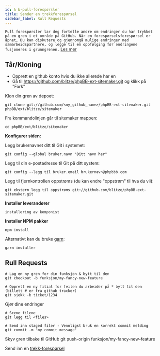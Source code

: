 ```yaml
---
id: λ b-pull-forespørsler
title: Sender en trekkforespørsel
sidebar_label: Rull Requests
---
```


`Pull forespørsler lar deg fortelle andre om endringer du har trykket på en gren i et område på GitHub. Når en forespørselsforespørsel er åpnet, Du kan diskutere og gjennomgå mulige endringer med samarbeidspartnere, og legge til en oppfølging før endringene fusjoneres i grunngrenen.` [Les mer](https://help.github.com/articles/about-pull-requests/)

## Tår/Kloning

* Opprett en github konto hvis du ikke allerede har en
* Gå til https://github.com/blitze/phpBB-ext-sitemaker.git og klikk på "Fork"

Klon din gren av depoet:

    git clone git://github.com/<my_github_name>/phpBB-ext-sitemaker.git phpBB/ext/blitze/sitemaker
    

Fra kommandolinjen går til sitemaker mappen:

    cd phpBB/ext/blitze/sitemaker
    

**Konfigurer siden:**

Legg brukernavnet ditt til Git i systemet:

    git config --global bruker.navn "Ditt navn her"
    

Legg til din e-postadresse til Git på ditt system:

    git config --legg til bruker.email brukernavn@phpbbb.com
    

Legg til fjernkontrollen oppstrøms (du kan endre "oppstrøm" til hva du vil):

    git ekstern legg til oppstrøms git://github.com/blitze/phpBB-ext-sitemaker.git
    

**Installer leverandører**

    installering av komponist
    

**Installer NPM pakker**

    npm install
    

Alternativt kan du bruke [garn](https://yarnpkg.com):

    garn installer
    

## Rull Requests

    # Lag en ny gren for din funksjon & bytt til den
    git checkout -b funksjon/my-fancy-new-feature
    
    # Opprett en ny filial for feilen du arbeider på * bytt til den (billett # er fra github tracker)
    git sjekk -b ticket/1234
    

Gjør dine endringer

    # Scene filene
    git legg til <files> 
    
    # Send inn staged filer - Vennligst bruk en korrekt commit melding
    git commit -m "my commit message"
    

Skyv gren tilbake til GitHub git push-origin funksjon/my-fancy-new-feature

Send inn en [trekk-forespørsel](https://github.com/blitze/phpBB-ext-sitemaker/pulls)